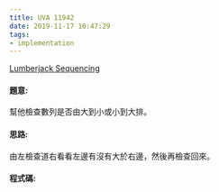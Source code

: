 ```yaml
---
title: UVA 11942
date: 2019-11-17 10:47:29
tags:
- implementation
---
```

[Lumberjack Sequencing](https://onlinejudge.org/external/119/11942.pdf)


#### 題意:
幫他檢查數列是否由大到小或小到大排。
<!-- more -->
#### 思路:
由左檢查道右看看左邊有沒有大於右邊，然後再檢查回來。

#### 程式碼:
<script src="https://gist.github.com/Daviswww/512bf476494b003db28eb225e0ffd375.js"></script>